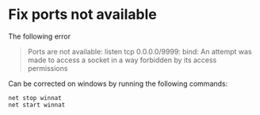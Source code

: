 # Fix ports not available

The following error 

> Ports are not available: listen tcp 0.0.0.0/9999: bind: An attempt was made to access a socket in a way forbidden by its access permissions

Can be corrected on windows by running the following commands:

```batch
net stop winnat
net start winnat
```